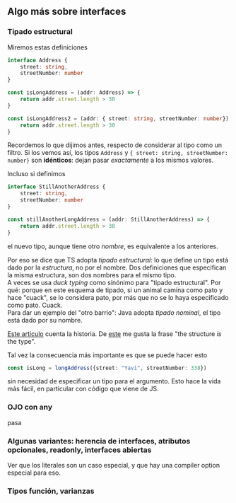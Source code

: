 ## Algo más sobre interfaces

### Tipado estructural

Miremos estas definiciones

``` typescript
interface Address {
    street: string,
    streetNumber: number
}

const isLongAddress = (addr: Address) => {
    return addr.street.length > 30
}

const isLongAddress2 = (addr: { street: string, streetNumber: number}) => {
    return addr.street.length > 30
}
```

Recordemos lo que dijimos antes, respecto de considerar al tipo como un filtro. Si los vemos así, los tipos `Address` y `{ street: string, streetNumber: number}` son **idénticos**: dejan pasar _exactamente_ a los mismos valores.

Incluso si definimos
``` typescript
interface StillAnotherAddress {
    street: string,
    streetNumber: number
}

const stillAnotherLongAddress = (addr: StillAnotherAddress) => {
    return addr.street.length > 30
}
```
el nuevo tipo, aunque tiene otro _nombre_, es equivalente a los anteriores.

Por eso se dice que TS adopta _tipado estructural_: lo que define un tipo está dado por la _estructura_, no por el nombre. Dos definiciones que especifican la misma estructura, son dos nombres para el mismo tipo.  
A veces se usa _duck typing_ como sinónimo para "tipado estructural". Por qué: porque en este esquema de tipado, si un animal camina como pato y hace "cuack", se lo considera pato, por más que no se lo haya especificado como pato. Cuack.  
Para dar un ejemplo del "otro barrio": Java adopta _tipado nominal_, el tipo está dado por su nombre.

[Este artículo](https://medium.com/@KevinBGreene/surviving-the-typescript-ecosystem-interfaces-and-structural-typing-7fcecd54aef5) cuenta la historia. De [este](https://medium.com/redox-techblog/structural-typing-in-typescript-4b89f21d6004) me gusta la frase "the structure _is_ the type".

Tal vez la consecuencia más importante es que se puede hacer esto
``` typescript
const isLong = longAddress({street: "Yavi", streetNumber: 338})
```
sin necesidad de especificar un tipo para el argumento. Esto hace la vida más fácil, en particular con código que viene de JS.


### OJO con any

pasa

### Algunas variantes: herencia de interfaces, atributos opcionales, readonly, interfaces abiertas

Ver que los literales son un caso especial, y que hay una compiler option especial para eso.

### Tipos función, varianzas